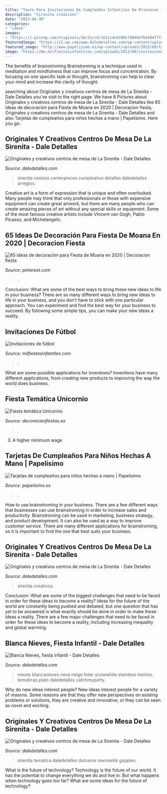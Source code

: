 ```yaml
---
title: "Texto Para Invitaciones De Cumpleaños Infantiles De Princesas ~ Originales Y Creativos Centros De Mesa De La Sirenita"
description: "Sirenita creativos"
date: "2023-04-30"
categories:
- "ideas"
images:
- "https://i.pinimg.com/originals/16/21/cd/1621cdc6789c78846b7b4284f7f3cea1.jpg"
featuredImage: "https://i2.wp.com/www.daledetalles.com/wp-content/uploads/2016/08/centro-de-mesa-sirenita3.jpg"
featured_image: "http://www.papelisimo.es/wp-content/uploads/2015/09/tarjetas-para-ninos-a-mano.jpg"
image: "https://mm.milfiestasinfantiles.com/uploads/2012/08/invitaciones-futbol-botas.jpg"
---
```



The benefits of brainstroming
Brainstroming is a technique used in meditation and mindfulness that can improve focus and concentration. By focusing on one specific task or thought, brainstroming can help to clear your mind and increase the clarity of thought.

	

		
searching about Originales y creativos centros de mesa de La Sirenita - Dale Detalles you've visit to the right page. We have 8 Pictures about Originales y creativos centros de mesa de La Sirenita - Dale Detalles like 65 ideas de decoración para Fiesta de Moana en 2020 | Decoracion fiesta, Originales y creativos centros de mesa de La Sirenita - Dale Detalles and also Tarjetas de cumpleaños para niños hechas a mano | Papelisimo. Here you go:
		
    
## Originales Y Creativos Centros De Mesa De La Sirenita - Dale Detalles

<img loading=lazy src="https://i2.wp.com/www.daledetalles.com/wp-content/uploads/2016/08/centro-de-mesa-sirenita10.jpg" onerror="this.onerror=null;this.src='https://tse1.mm.bing.net/th?id=OIP.hihWuTwmw5ZXrbbXLvhzgQHaNL&amp;pid=15.1';" alt="Originales y creativos centros de mesa de La Sirenita - Dale Detalles">

_Source: daledetalles.com_

>sirenita centros centerpieces cumpleaños detalles daledetalles arreglos. 

	

Creative art is a form of expression that is unique and often overlooked. Many people may think that only professionals or those with expensive equipment can create great artwork, but there are many people who can create amazing pieces of art without any special skills or equipment. Some of the most famous creative artists include Vincent van Gogh, Pablo Picasso, and Michelangelo.

    
## 65 Ideas De Decoración Para Fiesta De Moana En 2020 | Decoracion Fiesta

<img loading=lazy src="https://i.pinimg.com/originals/16/21/cd/1621cdc6789c78846b7b4284f7f3cea1.jpg" onerror="this.onerror=null;this.src='https://tse2.mm.bing.net/th?id=OIP._M6-AZKiShVbseHwFuvzFQHaJ4&amp;pid=15.1';" alt="65 ideas de decoración para Fiesta de Moana en 2020 | Decoracion fiesta">

_Source: pinterest.com_

>. 

	

Conclusion: What are some of the best ways to bring these new ideas to life in your business?
There are so many different ways to bring new ideas to life in your business, and you don't have to stick with one particular approach. You can experiment and find the best way for your business to succeed. By following some simple tips, you can make your new ideas a reality.

    
## Invitaciones De Fútbol

<img loading=lazy src="https://mm.milfiestasinfantiles.com/uploads/2012/08/invitaciones-futbol-botas.jpg" onerror="this.onerror=null;this.src='https://tse3.mm.bing.net/th?id=OIP.9BkcosynWhjbOVP_B1mydQHaHX&amp;pid=15.1';" alt="Invitaciones de fútbol">

_Source: milfiestasinfantiles.com_

>. 

	

What are some possible applications for inventions?
Inventions have many different applications, from creating new products to improving the way the world does business.

    
## Fiesta Temática Unicornio

<img loading=lazy src="https://www.decoracionfiestas.es/wp-content/uploads/fiesta-unicornio-2.jpg" onerror="this.onerror=null;this.src='https://tse2.mm.bing.net/th?id=OIP.fGbq_0fj8zsSPLnoRMb62gHaLI&amp;pid=15.1';" alt="Fiesta temática Unicornio">

_Source: decoracionfiestas.es_

>. 

	

3. A higher minimum wage

    
## Tarjetas De Cumpleaños Para Niños Hechas A Mano | Papelisimo

<img loading=lazy src="http://www.papelisimo.es/wp-content/uploads/2015/09/tarjetas-para-ninos-a-mano.jpg" onerror="this.onerror=null;this.src='https://tse3.mm.bing.net/th?id=OIP.YNT9fmdYlfei4aI6wDjsaAHaD4&amp;pid=15.1';" alt="Tarjetas de cumpleaños para niños hechas a mano | Papelisimo">

_Source: papelisimo.es_

>. 

	

How to use brainstroming in your business.
There are a few different ways that businesses can use brainstroming in order to increase sales and productivity. Brainstroming can be used in marketing, business strategy, and product development. It can also be used as a way to improve customer service. There are many different applications for brainstroming, so it is important to find the one that best suits your business.

    
## Originales Y Creativos Centros De Mesa De La Sirenita - Dale Detalles

<img loading=lazy src="https://i0.wp.com/www.daledetalles.com/wp-content/uploads/2016/08/centro-de-mesa-sirenita14.jpg" onerror="this.onerror=null;this.src='https://tse1.mm.bing.net/th?id=OIP.IgGPm79BxHB2w3Am_SVE9wHaLF&amp;pid=15.1';" alt="Originales y creativos centros de mesa de La Sirenita - Dale Detalles">

_Source: daledetalles.com_

>sirenita creativos. 

	

Conclusion: What are some of the biggest challenges that need to be faced in order for these ideas to become a reality?
Ideas for the future of the world are constantly being pushed and debated, but one question that has yet to be answered is what exactly should be done in order to make these ideas a reality. There are a few major challenges that need to be faced in order for these ideas to become a reality, including increasing inequality and global warming.

    
## Blanca Nieves, Fiesta Infantil - Dale Detalles

<img loading=lazy src="https://i2.wp.com/www.daledetalles.com/wp-content/uploads/2016/02/blanca-nieves-plato.jpg?resize=501%2C753" onerror="this.onerror=null;this.src='https://tse2.mm.bing.net/th?id=OIP.ElJJGeKZ-TlHiJyollgvvgHaLI&amp;pid=15.1';" alt="Blanca Nieves, fiesta infantil - Dale Detalles">

_Source: daledetalles.com_

>nieves blancanieves neve neige foter snowwhite stainless menino tematicas plato daledetalles catchmyparty. 

	

Why do new ideas interest people?
New ideas interest people for a variety of reasons. Some reasons are that they offer new perspectives on existing problems or solutions, they are creative and innovative, or they can be seen as novel and exciting.

    
## Originales Y Creativos Centros De Mesa De La Sirenita - Dale Detalles

<img loading=lazy src="https://i2.wp.com/www.daledetalles.com/wp-content/uploads/2016/08/centro-de-mesa-sirenita3.jpg" onerror="this.onerror=null;this.src='https://tse1.mm.bing.net/th?id=OIP.K-l2Yw92-DzOeVyhPFZITwHaHE&amp;pid=15.1';" alt="Originales y creativos centros de mesa de La Sirenita - Dale Detalles">

_Source: daledetalles.com_

>sirenita tematica daledetalles dulceros mermaids guppies. 

	

What is the future of technology?
Technology is the future of our world. It has the potential to change everything we do and live in. But what happens when technology goes too far? What are some ideas for the future of technology?

